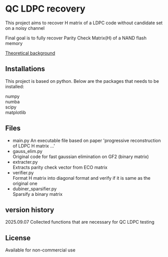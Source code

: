 # QC LDPC recovery
This project aims to recover H matrix of a LDPC code without candidate set on a noisy channel      

Final goal is to fully recover Parity Check Matrix(H) of a NAND flash memory      

[Theoretical background][link]

[link]:https://bluesparrow2000.github.io/paperreview/LDPC/


## Installations
This project is based on python. Below are the packages that needs to be installed:

numpy                     
numba                     
scipy                   
matplotlib                   

## Files
- main.py
An executable file based on paper 'progressive reconstruction of LDPC H matrix ...'
- gauss_elim.py      
Original code for fast gaussian elimination on GF2 (binary matrix)
- extracter.py       
Extracts parity check vector from ECO matrix                  
- verifier.py               
Format H matrix into diagonal format and verify if it is same as the original one     
- dubiner_sparsifier.py        
Sparsify a binary matrix       

## version history
2025.09.07 Collected functions that are necessary for QC LDPC testing


## License
Available for non-commercial use      